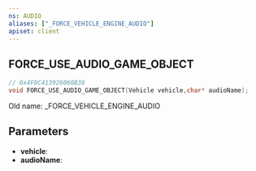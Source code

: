 ```yaml
---
ns: AUDIO
aliases: ["_FORCE_VEHICLE_ENGINE_AUDIO"]
apiset: client
---
```

## FORCE_USE_AUDIO_GAME_OBJECT

```c
// 0x4F0C413926060B38
void FORCE_USE_AUDIO_GAME_OBJECT(Vehicle vehicle,char* audioName);
```

Old name: _FORCE_VEHICLE_ENGINE_AUDIO

## Parameters
* **vehicle**:
* **audioName**: